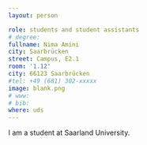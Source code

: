 ```yaml
---
layout: person

role: students and student assistants
# degree:
fullname: Nima Amini
city: Saarbrücken
street: Campus, E2.1
room: '1.12'
city: 66123 Saarbrücken
#tel: +49 (681) 302-xxxxx
image: blank.png
# www:
# bib:
where: uds
---
```


I am a student at Saarland University.
